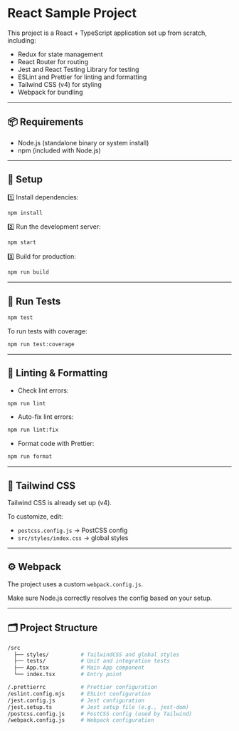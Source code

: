 # React Sample Project

This project is a React + TypeScript application set up from scratch, including:

- Redux for state management
- React Router for routing
- Jest and React Testing Library for testing
- ESLint and Prettier for linting and formatting
- Tailwind CSS (v4) for styling
- Webpack for bundling

---

## 📦 Requirements

- Node.js (standalone binary or system install)
- npm (included with Node.js)

---

## 🚀 Setup

1️⃣ Install dependencies:

```bash
npm install
```

2️⃣ Run the development server:

```bash
npm start
```

3️⃣ Build for production:

```bash
npm run build
```

---

## 🧪 Run Tests

```bash
npm test
```

To run tests with coverage:

```bash
npm run test:coverage
```

---

## 💅 Linting & Formatting

- Check lint errors:

```bash
npm run lint
```

- Auto-fix lint errors:

```bash
npm run lint:fix
```

- Format code with Prettier:

```bash
npm run format
```

---

## 🎨 Tailwind CSS

Tailwind CSS is already set up (v4).

To customize, edit:

- `postcss.config.js` → PostCSS config
- `src/styles/index.css` → global styles

---

## ⚙️ Webpack

The project uses a custom `webpack.config.js`.

Make sure Node.js correctly resolves the config based on your setup.

---

## 🗂 Project Structure

```bash
/src
  ├── styles/          # TailwindCSS and global styles
  ├── tests/           # Unit and integration tests
  ├── App.tsx          # Main App component
  └── index.tsx        # Entry point

/.prettierrc           # Prettier configuration
/eslint.config.mjs     # ESLint configuration
/jest.config.js        # Jest configuration
/jest.setup.ts         # Jest setup file (e.g., jest-dom)
/postcss.config.js     # PostCSS config (used by Tailwind)
/webpack.config.js     # Webpack configuration
```
